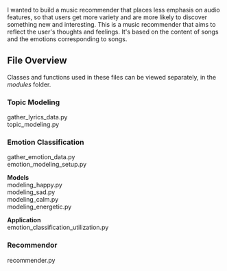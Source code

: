 I wanted to build a music recommender that places less emphasis on audio features, so that users get more variety and are more likely to discover something new and interesting. This is a music recommender that aims to reflect the user's thoughts and feelings. It's based on the content of songs and the emotions corresponding to songs.

## File Overview
Classes and functions used in these files can be viewed separately, in the *modules* folder.

### Topic Modeling
gather_lyrics_data.py  
topic_modeling.py

### Emotion Classification
gather_emotion_data.py  
emotion_modeling_setup.py

**Models**  
modeling_happy.py  
modeling_sad.py  
modeling_calm.py  
modeling_energetic.py

**Application**  
emotion_classification_utilization.py

### Recommendor
recommender.py
